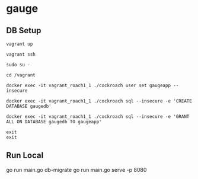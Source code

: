 # gauge

## DB Setup

```
vagrant up

vagrant ssh

sudo su -

cd /vagrant

docker exec -it vagrant_roach1_1 ./cockroach user set gaugeapp --insecure

docker exec -it vagrant_roach1_1 ./cockroach sql --insecure -e 'CREATE DATABASE gaugedb'

docker exec -it vagrant_roach1_1 ./cockroach sql --insecure -e 'GRANT ALL ON DATABASE gaugedb TO gaugeapp'

exit
exit
```

## Run Local

go run main.go db-migrate
go run main.go serve -p 8080


